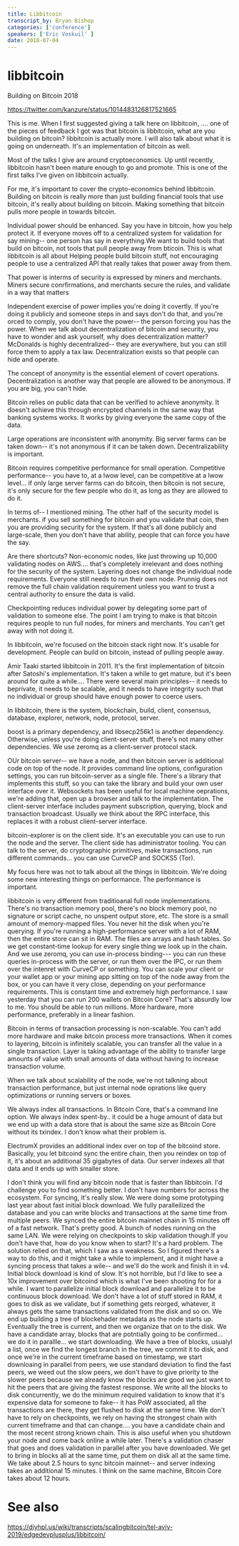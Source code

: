 ```yaml
---
title: Libbitcoin
transcript_by: Bryan Bishop
categories: ['conference']
speakers: ['Eric Voskuil' ]
date: 2018-07-04
---
```


# libbitcoin

Building on Bitcoin 2018

<https://twitter.com/kanzure/status/1014483126817521665>

This is me. When I first suggested giving a talk here on libbitcoin, ....  one of the pieces of feedback I got was that bitcoin is libbitcoin, what are you building on bitcoin? libbitcoin is actually more. I will also talk about what it is going on underneath. It's an implementation of bitcoin as well.

Most of the talks I give are around cryptoeconomics. Up until recently, libbitcoin hasn't been mature enough to go and promote. This is one of the first talks I've given on libbitcoin actually.

For me, it's important to cover the crypto-economics behind libbitcoin. Building on bitcoin is really more than just building financial tools that use bitcoin, it's really about building on bitcoin. Making something that bitcoin pulls more people in towards bitcoin.

Individual power should be enhanced. Say you have in bitcoin, how you help protect it. If everyone moves off to a centralized system for validation for say mining-- one person has say in everything.We want to build tools that build on bitcoin, not tools that pull people away from bticoin. This is what libbitcoin is all about Helping people build bitcoin stuff, not encouraging people to use a centralized API that really takes that power away from them.

That power is interms of security is expressed by miners and merchants. Miners secure conrfirmations, and merchants secure the rules, and validate in a way that matters

Independent exercise of power implies you're doing it covertly. If you're doing it publicly and someone steps in and says don't do that, and you're orced to comply, you don't have the power-- the person forcing you has the power. When we talk about decentralization of bitcoin and security, you have to wonder and ask yourself, why does decentralization matter? McDonalds is highly decentralized-- they are everywhere, but you can still force them to apply a tax law. Decentralization exists so that people can hide and operate.

The concept of anonymity is the essential element of covert operations. Decentralization is another way that people are allowed to be anonymous. If you are big, you can't hide.

Bitcoin relies on public data that can be verified to achieve anonymity. It doesn't achieve this through encrypted channels in the same way that banking systems works. It works by giving everyone the same copy of the data.

Large operations are inconsistent with anonymity. Big server farms can be taken down-- it's not anonymous if it can be taken down. Decentralizability is important.

Bitcoin requires competitive performance for small operation. Competitive performance-- you have to, at a lwow level, can be competitive at a lwow level... if only large server farms can do bitcoin, then bitcoin is not secure, it's only secure for the few people who do it, as long as they are allowed to do it.

In terms of-- I mentioned mining. The other half of the security model is merchants. if you sell something for bitcoin and you validate that coin, then you are providing security for the system. If that's all done publicly and large-scale, then you don't have that ability, people that can force you have the say.

Are there shortcuts? Non-economic nodes, like just throwing up 10,000 validating nodes on AWS.... that's completely irrelevant and does nothing for the security of the system. Layering does not change the individual node requirements. Everyone still needs to run their own node. Prunnig does not remove the full chain validation requirement unless you want to trust a central authority to ensure the data is valid.

Checkpointing reduces individual power by delegating some part of validation to someone else. The point I am trying to make is that bitcoin requires people to run full nodes, for miners and merchants. You can't get away with not doing it.

In libbitcoin, we're focused on the bitcoin stack right now. It's usable for development. People can build on bitcoin, instead of pulling people away.

Amir Taaki started libbitcoin in 2011. It's the first implementation of bitcoin after Satoshi's implementation. It's taken a while to get mature, but it's been around for quite a while.... There were several main principles-- it needs to beprivate, it needs to be scalable, and it needs to have integrity such that no individual or group should have enough power to coerce users.

In libbitcoin, there is the system, blockchain, build, client, consensus, database, explorer, network, node, protocol, server.

boost is a primary dependency, and libsecp256k1 is another dependency. Otherwise, unless you're doing client-server stuff, there's not many other dependencies. We use zeromq as a client-server protocol stack.

OUr bitcoin server-- we have a node, and then bitcoin server is additional code on top of the node. It provides command line options, configuration settings, you can run bitcoin-server as a single file. There's a library that implements this stuff, so you can take the library and build your own user interface over it. Websockets has been useful for local machine oeprations, we're adding that, open up a browser and talk to the implementation. The client-server interface includes payment subscription, querying, block and transaction broadcast. Usually we think about the RPC interface, this replaces it with a robust client-server interface.

bitcoin-explorer is on the client side. It's an executable you can use to run the node and the server. The client side has administrator tooling. You can talk to the server, do cryptographic primitives, make transactions, run different commands... you can use CurveCP and SOCKS5 (Tor).

My focus here was not to talk about all the things in libbitcoin. We're doing some new interesting things on performance. The performance is important.

libbitcoin is very different from traditioanal full node implementations. There's no transaction memory pool, there's no block memory pool, no signature or script cache, no unspent output store, etc. The store is a small amount of memory-mapped files. You never hit the disk when you're querying. If you're running a high-performance server with a lot of RAM, then the entire store can sit in RAM. The files are arrays and hash tables. So we get constant-time lookup for every single thing we look up in the chain. And we use zeromq, you can use in-process binding--- you can run these queries in-process with the server, or run them over the IPC, or run them over the intenret with CurveCP or something. You can scale your client or your wallet app or your mining app sitting on top of the node away from the box, or you can have it very close, depending on your performance requirements. This is constant time and extremely high performance. I saw yesterday that you can run 200 wallets on Bitcoin Core? That's absurdly low to me. You should be able to run millions. More hardware, more performance, preferably in a linear fashion.

Bitcoin in terms of transaction processing is non-scalable. You can't add more hardware and make bitcoin process more transactions. When it comes to layering, bitcoin is infinitely scalable, you can transfer all the value in a single transaction. Layer is taking advantage of the ability to transfer large amounts of value with small amounts of data without having to increase transaction volume.

When we talk about scalability of the node, we're not talkning about transaction performance, but just internal node oprations like query optimizations or running servers or boxes.

We always index all transactions. In Bitcoin Core, that's a command line option. We always index spent-by.. it could be a huge amount of data but we end up with a data store that is about the same size as Bitcoin Core without its txindex. I don't know what their problem is.

ElectrumX provides an additional index over on top of the bitcoind store. Basically, you let bitcoind sync the entire chain, then you reindex on top of it, it's about an additional 35 gigabytes of data. Our server indexes all that data and it ends up with smaller store.

I don't think you will find any bitcoin node that is faster than libbitcoin. I'd challenge you to find something better. I don't have numbers for across the ecosystem. For syncing, it's really slow. We were doing some prototyping last year about fast initial block download. We fully paralleilized the database and you can write blocks and transactions at the same time from multiple peers. We synced the entire bitcoin mainnet chain in 15 minutes off of a fast network. That's pretty good. A bunch of nodes running on the same LAN. We were relying on checkpoints to skip validation though.If you don't have that, how do you know when to start? It's a hard problem. The solution relied on that, which I saw as a weakness. So I figured there's a way to do this, and it might take a while to implement, and it might have a syncing process that takes a wile-- and we'll do the work and finish it in v4. Initial block download is kind of slow. It's not horrible, but I'd like to see a 10x improvement over bitcoind which is what I've been shooting for for a while. I want to parallelize initial block download and parallelize it to be continuous block download. We don't have a lot of stuff stored in RAM, it goes to disk as we validate, but if something gets reorged, whatever, it always gets the same transactions validated from the disk and so on. We end up building a tree of blockehader metadata as the node starts up. Eventually the tree is current, and then we organize that on to the disk. We have a candidate array, blocks that are potntially going to be confirmed... we do it in parallle... we start downloading. We have a tree of blocks, usualyl a list, once we find the longest branch in the tree, we commit it to disk, and once we're in the current timeframe based on timestamp, we start downloaing in parallel from peers, we use standard deviation to find the fast peers, we weed out the slow peers, we don't have to give priority to the slower peers because we already know the blocks are good we just want to hit the peers that are giving the fastest response. We write all the blocks to disk concurrently, we do the minimum required validation to know that it's expensive data for someone to fake-- it has PoW associated, all the transactions are there, they get flushed to disk at the same time. We don't have to rely on checkpoints, we rely on having the strongest chain with current timeframe and that can change.... you have a candidate chain and the most recent strong known chain. This is also useful when you shutdown your node and come back online a while later. There's a validation chaser that goes and does validation in parallel after you have downloaded. We get to bring in blocks all at the same time, put them on disk all at the same time. We take about 2.5 hours to sync bitcoin mainnet-- and server indexing takes an additional 15 minutes.  I think on the same machine, Bitcoin Core takes about 12 hours.

# See also

<https://diyhpl.us/wiki/transcripts/scalingbitcoin/tel-aviv-2019/edgedevplusplus/libbitcoin/>
